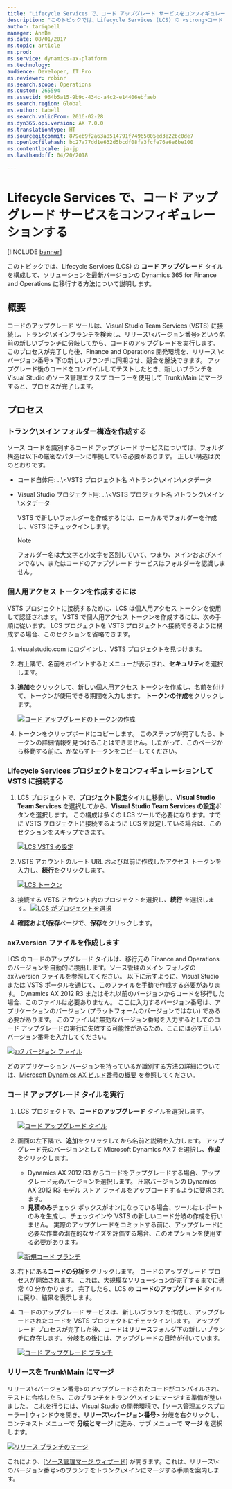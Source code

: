 ```yaml
---
title: "Lifecycle Services で、コード アップグレード サービスをコンフィギュレーションする"
description: "このトピックでは、Lifecycle Services (LCS) の <strong>コード アップグレード</strong> タイルを構成して、ソリューションを最新バージョンの Finance and Operations に移行する方法について説明します。"
author: tariqbell
manager: AnnBe
ms.date: 08/01/2017
ms.topic: article
ms.prod: 
ms.service: dynamics-ax-platform
ms.technology: 
audience: Developer, IT Pro
ms.reviewer: robinr
ms.search.scope: Operations
ms.custom: 265594
ms.assetid: 964b5a15-9b9c-434c-a4c2-e14406ebfaeb
ms.search.region: Global
ms.author: tabell
ms.search.validFrom: 2016-02-28
ms.dyn365.ops.version: AX 7.0.0
ms.translationtype: HT
ms.sourcegitcommit: 879eb9f2a63a8514791f74965005ed3e22bc0de7
ms.openlocfilehash: bc27a77dd1e632d5bcdf08fa3fcfe76a6e6be100
ms.contentlocale: ja-jp
ms.lasthandoff: 04/20/2018

---
```


# <a name="configure-the-code-upgrade-service-in-lifecycle-services"></a>Lifecycle Services で、コード アップグレード サービスをコンフィギュレーションする

[!INCLUDE [banner](../includes/banner.md)]

このトピックでは、Lifecycle Services (LCS) の <strong>コード アップグレード</strong> タイルを構成して、ソリューションを最新バージョンの Dynamics 365 for Finance and Operations に移行する方法について説明します。

<a name="overview"></a>概要
--------

コードのアップグレード ツールは、Visual Studio Team Services (VSTS) に接続し、トランク\\メインブランチを検索し、リリース\\\<バージョン番号\>という名前の新しいブランチに分岐してから、コードのアップグレードを実行します。 このプロセスが完了した後、Finance and Operations 開発環境を、リリース \\\<バージョン番号\> 下の新しいブランチに同期させ、競合を解決できます。 アップグレード後のコードをコンパイルしてテストしたとき、新しいブランチを Visual Studio のソース管理エクスプ ローラーを使用して Trunk\\Main にマージすると、プロセスが完了します。

## <a name="process"></a>プロセス
### <a name="create-the-trunkmain-folder-structure"></a>トランク\\メイン フォルダー構造を作成する

ソース コードを識別するコード アップグレード サービスについては、フォルダ構造は以下の厳密なパターンに準拠している必要があります。 正しい構造は次のとおりです。 
- コード自体用: ..\\\<VSTS プロジェクト名 >\\トランク\\メイン\\メタデータ
- Visual Studio プロジェクト用: ..\\\<VSTS プロジェクト名 >\\トランク\\メイン\\メタデータ

  VSTS で新しいフォルダーを作成するには、ローカルでフォルダーを作成し、VSTS にチェックインします。

  > [!NOTE]
  > フォルダー名は大文字と小文字を区別していて、つまり、メインおよびメインでない、またはコードのアップグレード サービスはフォルダーを認識しません。 

### <a name="to-create-a-personal-access-token"></a>個人用アクセス トークンを作成するには

VSTS プロジェクトに接続するために、LCS は個人用アクセス トークンを使用して認証されます。 VSTS で個人用アクセス トークンを作成するには、次の手順に従います。 LCS プロジェクトを VSTS プロジェクトへ接続できるように構成する場合、このセクションを省略できます。

1. visualstudio.com にログインし、VSTS プロジェクトを見つけます。
2. 右上隅で、名前をポイントするとメニューが表示され、**セキュリティ**を選択します。
3. **追加**をクリックして、新しい個人用アクセス トークンを作成し、名前を付けて、トークンが使用できる期間を入力します。 **トークンの作成**をクリックします。 

   [![コード アップグレードのトークンの作成](./media/codeupgrademaketoken.png)](./media/codeupgrademaketoken.png)

4. トークンをクリップボードにコピーします。 このステップが完了したら、トークンの詳細情報を見つけることはできません。したがって、このページから移動する前に、かならずトークンをコピーしてください。

### <a name="configure-your-lifecycle-services-project-to-connect-to-vsts"></a>Lifecycle Services プロジェクトをコンフィギュレーションして VSTS に接続する

1. LCS プロジェクトで、**プロジェクト設定**タイルに移動し、**Visual Studio Team Services** を選択してから、**Visual Studio Team Services の設定**ボタンを選択します。 この構成は多くの LCS ツールで必要になります。すでに VSTS プロジェクトに接続するように LCS を設定している場合は、このセクションをスキップできます。 

   [![LCS VSTS の設定](./media/lcs_vsts_setup.png)](./media/lcs_vsts_setup.png)

2. VSTS アカウントのルート URL および以前に作成したアクセス トークンを入力し、**続行**をクリックします。

   [![LCS トークン](./media/lcstoken.png)](./media/lcstoken.png)

3. 接続する VSTS アカウント内のプロジェクトを選択し、**続行** を選択します。 
   [![LCS がプロジェクトを選択](./media/lcs_selectproject.png)](./media/lcs_selectproject.png)

4. **確認および保存**ページで、**保存**をクリックします。

### <a name="create-an-ax7version-file"></a>ax7.version ファイルを作成します

LCS のコードのアップグレード タイルは、移行元の Finance and Operations のバージョンを自動的に検出します。ソース管理のメイン フォルダの ax7.version ファイルを参照してください。 以下に示すように、Visual Studio または VSTS ポータルを通じて、このファイルを手動で作成する必要があります。 Dynamics AX 2012 R3 またはそれ以前のバージョンからコードを移行した場合、このファイルは必要ありません。 ここに入力するバージョン番号は、アプリケーションのバージョン (プラットフォームのバージョンではない) である必要があります。 このファイルに無効なバージョン番号を入力するとしてのコード アップグレードの実行に失敗する可能性があるため、ここには必ず正しいバージョン番号を入力してください。

[![ax7 バージョン ファイル](./media/ax7_versionfile.png)](./media/ax7_versionfile.png) 

どのアプリケーション バージョンを持っているか識別する方法の詳細については、[Microsoft Dynamics AX ビルド番号の概要](https://blogs.msdn.microsoft.com/axsupport/2012/03/29/overview-of-microsoft-dynamics-ax-build-numbers/) を参照してください。

### <a name="execute-the-code-upgrade-tile"></a>コード アップグレード タイルを実行

1. LCS プロジェクトで、**コードのアップグレード** タイルを選択します。 

   [![コード アップグレード タイル](./media/codeupgradetile.png)](./media/codeupgradetile.png)

2. 画面の左下隅で、**追加**をクリックしてから名前と説明を入力します。 アップグレード元のバージョンとして Microsoft Dynamics AX 7 を選択し、**作成** をクリックします。
   -   Dynamics AX 2012 R3 からコードをアップグレードする場合、アップグレード元のバージョンを選択します。 圧縮バージョンの Dynamics AX 2012 R3 モデル ストア ファイルをアップロードするように要求されます。
   -   **見積のみ**チェック ボックスがオンになっている場合、ツールはレポートのみを生成し、チェックインや VSTS の新しいコード分岐の作成を行いません。 実際のアップグレードをコミットする前に、アップグレードに必要な作業の潜在的なサイズを評価する場合、このオプションを使用する必要があります。

   [![新規コード ブランチ](./media/codeupgrade_new.png)](./media/codeupgrade_new.png)

3. 右下にある**コードの分析**をクリックします。 コードのアップグレード プロセスが開始されます。 これは、大規模なソリューションが完了するまでに通常 40 分かかります。 完了したら、LCS の **コードのアップグレード** タイルに戻り、結果を表示します。
4. コードのアップグレード サービスは、新しいブランチを作成し、アップグレードされたコードを VSTS プロジェクトにチェックインします。 アップグレード プロセスが完了した後、コードは**リリース**フォルダ下の新しいブランチに存在します。 分岐名の後には、アップグレードの日時が付いています。 

   [![コード アップグレード ブランチ](./media/codeupgradebranch-300x192.png)](./media/codeupgradebranch.png)


### <a name="merge-releases-back-into-trunkmain"></a>リリースを Trunk\\Main にマージ

リリース\\\<バージョン番号\>のアップグレードされたコードがコンパイルされ、テストに合格したら、このブランチをトランク\\メインにマージする準備が整いました。 これを行うには、Visual Studio の開発環境で、[ソース管理エクスプローラー] ウィンドウを開き、**リリース\\\<バージョン番号\>** 分岐を右クリックし、コンテキスト メニューで **分岐とマージ** に進み、サブ メニューで **マージ** を選択します。

[![リリース ブランチのマージ](./media/MergeReleasesBranch.PNG)](./media/MergeReleasesBranch.PNG)

これにより、[[ソース管理マージ ウィザード](https://www.visualstudio.com/en-us/docs/tfvc/merge-folders-files#sourcecontrolwizard)] が開きます。これは、リリース\\\<のバージョン番号\>のブランチをトランク\\メインにマージする手順を案内します。 

